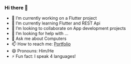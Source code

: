 ### Hi there 👋

- 🔭 I’m currently working on a Flutter project
- 🌱 I’m currently learning Flutter and REST Api
- 👯 I’m looking to collaborate on App development projects
- 🤔 I’m looking for help with ...
- 💬 Ask me about Computers
- 📫 How to reach me: [Portfolio](https://sites.google.com/view/workwithafridi)
- 😄 Pronouns: Him/He
- ⚡ Fun fact: I speak 4 languages!
